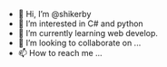 - 👋 Hi, I’m @shikerby
- 👀 I’m interested in C# and python
- 🌱 I’m currently learning web develop.
- 💞️ I’m looking to collaborate on ...
- 📫 How to reach me ...

<!---
shikerby/shikerby is a ✨ special ✨ repository because its `README.md` (this file) appears on your GitHub profile.
You can click the Preview link to take a look at your changes.
--->
